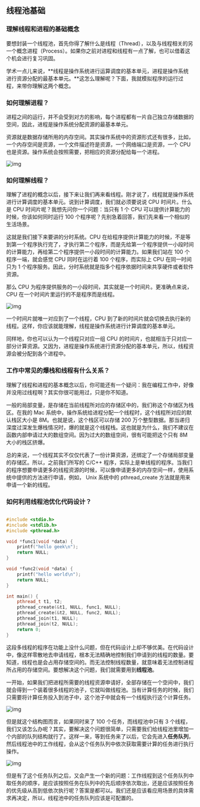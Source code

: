 ##  线程池基础

### 理解线程和进程的基础概念

要想封装一个线程池，首先你得了解什么是线程（Thread），以及与线程相关的另一个概念进程（Process）。如果你之前对进程和线程有一点了解，也可以借着这个机会进行复习巩固。

学术一点儿来说，**线程是操作系统进行运算调度的基本单元，进程是操作系统进行资源分配的最基本单元。**这怎么理解呢？下面，我就模拟程序的运行过程，来带你理解这两个概念。

### 如何理解进程？

进程之间的运行，并不会受到对方的影响，每个进程都有一片自己独立存储数据的空间，因此，进程是操作系统分配资源的最基本单元。

资源就是数据存储所用的内存空间。其实操作系统中的资源形式还有很多，比如，一个内存空间是资源，一个文件描述符是资源，一个网络端口是资源，一个 CPU 也是资源。操作系统会按照需要，把相应的资源分配给每一个进程。

![img](https://static001.geekbang.org/resource/image/cd/eb/cdece5bc89085768f1c37a999a63a9eb.jpg)

### 如何理解线程？

理解了进程的概念以后，接下来让我们再来看线程。刚才说了，线程就是操作系统进行计算调度的基本单元。说到计算调度，我们就必须要说说 CPU 时间片。什么是 CPU 时间片呢？我想先问你一个问题：当只有 1 个 CPU 可以提供计算能力的时候，你该如何同时运行 100 个程序呢？先别急着回答，我们先来看一个相似的生活场景。

这就是我们接下来要讲的分时系统。CPU 在给程序提供计算能力的时候，不是等到第一个程序执行完了，才执行第二个程序，而是先给第一个程序提供一小段时间的计算能力，再给第二个程序提供一小段时间的计算能力。如果我们站在 100 个程序一端，就会感觉 CPU 同时在运行着 100 个程序，而实际上 CPU 在同一时间只为 1 个程序服务。因此，分时系统就是指多个程序依据时间来共享硬件或者软件资源。

那么 CPU 为程序提供服务的一小段时间，其实就是一个时间片。更准确点来说，CPU 在一个时间片里运行的不是程序而是线程。

![img](https://static001.geekbang.org/resource/image/e7/15/e7d67391d1c1bed12af9021b8a46ae15.jpg)

一个时间片就唯一对应到了一个线程，CPU 到了新的时间片就会切换去执行新的线程。这样，你应该就能理解，线程是操作系统进行计算调度的基本单元。

同样地，你也可以认为一个线程只对应一组 CPU 的时间片，也就相当于只对应一部分计算资源。又因为，进程是操作系统进行资源分配的基本单元，所以，线程资源会被分配到各个进程中。

### 工作中常见的爆栈和线程有什么关系？

理解了线程和进程的基本概念以后，你可能还有一个疑问：我在编程工作中，好像并没用过线程啊？其实你很可能用过，只是你不知道。

一般的局部变量，是存储在当前线程所对应的存储区中的，我们称这个存储区为栈区。在我的 Mac 系统中，操作系统给进程分配一个线程时，这个线程所对应的默认栈区大小是 8M。也就是说，这个栈区可以存储 200 万个整型数据。那当递归深度过深发生爆栈情况时，爆的就是这个线程栈。这也就是为什么，我们不建议在函数内部申请过大的数组空间。因为过大的数组空间，很有可能把这个只有 8M 大小的栈区挤爆。

总的来说，一个线程其实不仅仅代表了一份计算资源，还绑定了一个存储局部变量的存储区。所以，之前我们所写的 C/C++ 程序，实际上是单线程的程序。当我们的程序想要申请更多的线程资源的时候，可以像申请更多的内存空间一样，使用系统中提供的方法进行申请，例如， Unix 系统中的 pthread_create 方法就是用来申请一个新的线程。

### 如何利用线程池优化代码设计？

```cpp

#include <stdio.h>
#include <stdlib.h>
#include <pthread.h>

void *func1(void *data) {
    printf("hello geek\n");
    return NULL;
}

void *func2(void *data) {
    printf("hello world\n");
    return NULL;
}

int main() {
    pthread_t t1, t2;
    pthread_create(&t1, NULL, func1, NULL);
    pthread_create(&t2, NULL, func2, NULL);
    pthread_join(t1, NULL);
    pthread_join(t2, NULL);
    return 0;
}
```

这段多线程的程序在功能上没什么问题，但在代码设计上却不够优美。在代码设计中，像这样零散地去申请线程，根本无法精确地控制我们申请到的线程的数量。要知道，线程也是会占用存储空间的。而无法控制线程数量，就意味着无法控制进程所占用的存储空间。要想解决这个问题，我们就需要用到**线程池**。

一开始，如果我们把进程所需要的线程资源申请好，全部存储在一个空间中，我们就会得到一个装着很多线程的池子，它就叫做线程池。当有计算任务的时候，我们只需要将计算任务投入到池子中，这个池子中就会有一个线程执行这个计算任务。

![img](https://static001.geekbang.org/resource/image/f5/fc/f5b2a44d69bd20d9d0bcc14cd0ddb4fc.jpg)

但是就这个结构图而言，如果同时来了 100 个任务，而线程池中只有 3 个线程，我们又该怎么办呢？其实，要解决这个问题很简单，只需要我们给线程池里增加一个内部的队列结构就行了。这样一来，等到任务来了以后，它会先进入**任务队列**，然后线程池中的工作线程，会从这个任务队列中依次获取需要计算的任务进行执行操作。

![img](https://static001.geekbang.org/resource/image/8b/d0/8bce9fdc0a472d43b095ef276373c3d0.jpg)

但是有了这个任务队列之后，又会产生一个新的问题：工作线程到这个任务队列中取任务的顺序，是应该按照任务在队列中的先后顺序依次取出，还是应该按照任务的优先级从高到低依次执行呢？答案是都可以。我们还是应该看应用场景的具体需求再决定，所以，线程池中的任务队列应该是可配置的。